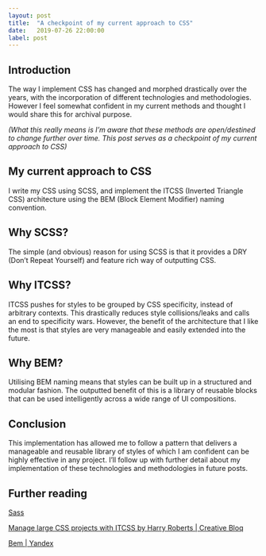 ```yaml
---
layout: post
title:  "A checkpoint of my current approach to CSS"
date:   2019-07-26 22:00:00
label: post
---
```


## Introduction

The way I implement CSS has changed and morphed drastically over the years, with the incorporation of different technologies and methodologies. However I feel somewhat confident in my current methods and thought I would share this for archival purpose.

*(What this really means is I’m aware that these methods are open/destined to change further over time. This post serves as a checkpoint of my current approach to CSS)*

## My current approach to CSS

I write my CSS using SCSS, and implement the ITCSS (Inverted Triangle CSS) architecture using the BEM (Block Element Modifier) naming convention.

## Why SCSS?

The simple (and obvious) reason for using SCSS is that it provides a DRY (Don’t Repeat Yourself) and feature rich way of outputting CSS.

## Why ITCSS?

ITCSS pushes for styles to be grouped by CSS specificity, instead of arbitrary contexts. This drastically reduces style collisions/leaks and calls an end to specificity wars. However, the benefit of the architecture that I like the most is that styles are very manageable and easily extended into the future.

## Why BEM?

Utilising BEM naming means that styles can be built up in a structured and modular fashion. The outputted benefit of this is a library of reusable blocks that can be used intelligently across a wide range of UI compositions.

## Conclusion

This implementation has allowed me to follow a pattern that delivers a manageable and reusable library of styles of which I am confident can be highly effective in any project. I’ll follow up with further detail about my implementation of these technologies and methodologies in future posts.

## Further reading

<a href="https://sass-lang.com" target="_blank">Sass</a>

<a href="https://www.creativebloq.com/web-design/manage-large-css-projects-itcss-101517528" target="_blank">Manage large CSS projects with ITCSS by Harry Roberts | Creative Bloq</a>

<a href="https://tech.yandex.com/bem/" target="_blank">Bem | Yandex</a>
